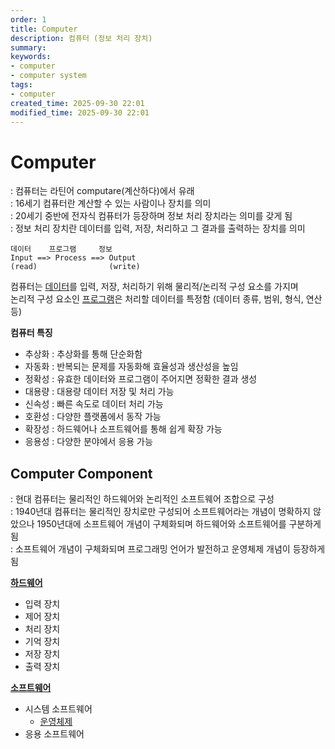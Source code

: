 ```yaml
---
order: 1
title: Computer
description: 컴퓨터 (정보 처리 장치)
summary: 
keywords:
- computer
- computer system
tags:
- computer
created_time: 2025-09-30 22:01
modified_time: 2025-09-30 22:01
---
```

# Computer
: 컴퓨터는 라틴어 computare(계산하다)에서 유래  
: 16세기 컴퓨터란 계산할 수 있는 사람이나 장치를 의미  
: 20세기 중반에 전자식 컴퓨터가 등장하며 정보 처리 장치라는 의미를 갖게 됨  
: 정보 처리 장치란 데이터를 입력, 저장, 처리하고 그 결과를 출력하는 장치를 의미  

```
데이터    프로그램     정보
Input ==> Process ==> Output
(read)                (write)
```

컴퓨터는 [데이터](../data/index.md)를 입력, 저장, 처리하기 위해 물리적/논리적 구성 요소를 가지며  
논리적 구성 요소인 [프로그램](../program/index.md)은 처리할 데이터를 특정함 (데이터 종류, 범위, 형식, 연산 등)


**컴퓨터 특징**
- 추상화 : 추상화를 통해 단순화함
- 자동화 : 반복되는 문제를 자동화해 효율성과 생산성을 높임
- 정확성 : 유효한 데이터와 프로그램이 주어지면 정확한 결과 생성
- 대용량 : 대용량 데이터 저장 및 처리 가능
- 신속성 : 빠른 속도로 데이터 처리 가능
- 호환성 : 다양한 플랫폼에서 동작 가능 
- 확장성 : 하드웨어나 소프트웨어를 통해 쉽게 확장 가능
- 응용성 : 다양한 분야에서 응용 가능



## Computer Component
: 현대 컴퓨터는 물리적인 하드웨어와 논리적인 소프트웨어 조합으로 구성  
: 1940년대 컴퓨터는 물리적인 장치로만 구성되어 소프트웨어라는 개념이 명확하지 않았으나 1950년대에 소프트웨어 개념이 구체화되며 하드웨어와 소프트웨어를 구분하게 됨  
: 소프트웨어 개념이 구체화되며 프로그래밍 언어가 발전하고 운영체제 개념이 등장하게 됨  

**[하드웨어](./hardware/index.md)**
- 입력 장치
- 제어 장치
- 처리 장치
- 기억 장치
- 저장 장치
- 출력 장치

**[소프트웨어](./software/index.md)**
- 시스템 소프트웨어
  - [운영체제](../os/index.md)
- 응용 소프트웨어